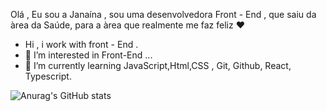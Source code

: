 Olá , Eu sou a Janaína , sou uma desenvolvedora Front - End , que saiu da àrea da Saúde, para a àrea que realmente me faz feliz :heart: 
- Hi , i work with front - End .
- 👀 I’m interested in Front-End ...
- 🌱 I’m currently learning JavaScript,Html,CSS , Git, Github, React, Typescript.

![Anurag's GitHub stats](https://github-readme-stats.vercel.app/api?username=anuraghazra&show_icons=true&theme=radical)


<!---
jana8890/jana8890 is a ✨ special ✨ repository because its `README.md` (this file) appears on your GitHub profile.
You can click the Preview link to take a look at your changes.
--->
